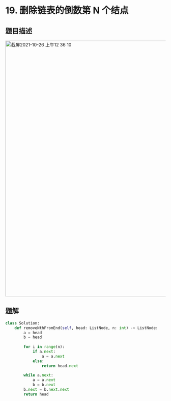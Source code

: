 # 19. 删除链表的倒数第 N 个结点
## 题目描述
<img width="802" alt="截屏2021-10-26 上午12 36 10" src="https://user-images.githubusercontent.com/49756528/138735787-ba37897f-0f30-4fe7-97b7-f0d63a84436e.png">

## 题解
```python
class Solution:
    def removeNthFromEnd(self, head: ListNode, n: int) -> ListNode:
        a = head
        b = head
    
        for i in range(n):
            if a.next:
                a = a.next
            else:
                return head.next
            
        while a.next:
            a = a.next
            b = b.next
        b.next = b.next.next
        return head
```
